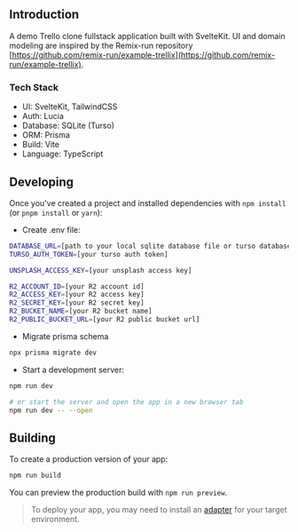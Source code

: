 ## Introduction

A demo Trello clone fullstack application built with SvelteKit. UI and domain modeling are inspired by the Remix-run repository [https://github.com/remix-run/example-trellix](https://github.com/remix-run/example-trellix).

### Tech Stack

- UI: SvelteKit, TailwindCSS
- Auth: Lucia
- Database: SQLite (Turso)
- ORM: Prisma
- Build: Vite
- Language: TypeScript

## Developing

Once you've created a project and installed dependencies with `npm install` (or `pnpm install` or `yarn`):

- Create .env file:

```bash
DATABASE_URL=[path to your local sqlite database file or turso database url]
TURSO_AUTH_TOKEN=[your turso auth token]

UNSPLASH_ACCESS_KEY=[your unsplash access key]

R2_ACCOUNT_ID=[your R2 account id]
R2_ACCESS_KEY=[your R2 access key]
R2_SECRET_KEY=[your R2 secret key]
R2_BUCKET_NAME=[your R2 bucket name]
R2_PUBLIC_BUCKET_URL=[your R2 public bucket url]
```

- Migrate prisma schema

```bash
npx prisma migrate dev
```

- Start a development server:

```bash
npm run dev

# or start the server and open the app in a new browser tab
npm run dev -- --open
```

## Building

To create a production version of your app:

```bash
npm run build
```

You can preview the production build with `npm run preview`.

> To deploy your app, you may need to install an [adapter](https://kit.svelte.dev/docs/adapters) for your target environment.
